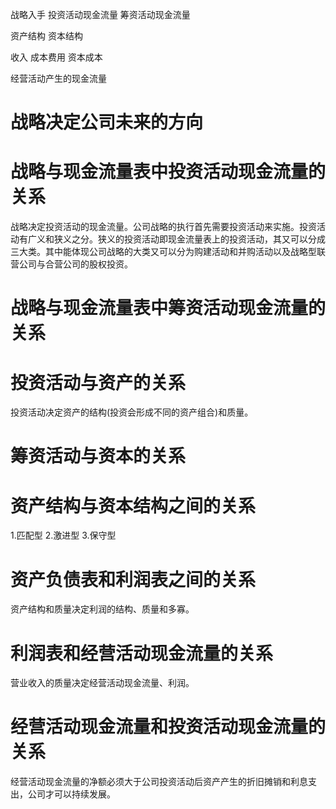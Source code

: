 战略入手
投资活动现金流量
筹资活动现金流量

资产结构
资本结构

收入
成本费用
资本成本

经营活动产生的现金流量

# 战略决定公司未来的方向
# 战略与现金流量表中投资活动现金流量的关系
  战略决定投资活动的现金流量。公司战略的执行首先需要投资活动来实施。投资活动有广义和狭义之分。狭义的投资活动即现金流量表上的投资活动，其又可以分成三大类。其中能体现公司战略的大类又可以分为购建活动和并购活动以及战略型联营公司与合营公司的股权投资。
# 战略与现金流量表中筹资活动现金流量的关系

# 投资活动与资产的关系
  投资活动决定资产的结构(投资会形成不同的资产组合)和质量。
# 筹资活动与资本的关系
# 资产结构与资本结构之间的关系
1.匹配型
2.激进型
3.保守型

# 资产负债表和利润表之间的关系
资产结构和质量决定利润的结构、质量和多寡。

# 利润表和经营活动现金流量的关系
营业收入的质量决定经营活动现金流量、利润。

# 经营活动现金流量和投资活动现金流量的关系
经营活动现金流量的净额必须大于公司投资活动后资产产生的折旧摊销和利息支出，公司才可以持续发展。